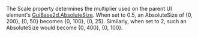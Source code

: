 The Scale property determines the multiplier used on the parent UI element's [GuiBase2d.AbsoluteSize](https://developer.roblox.com/api-reference/property/GuiBase2d/AbsoluteSize). When set to 0.5, an AbsoluteSize of {0, 200}, {0, 50} becomes {0, 100}, {0, 25}. Similarly, when set to 2, such an AbsoluteSize would become {0, 400}, {0, 100}.